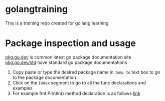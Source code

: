# golangtraining
This is a training repo created for go lang learning

# Package inspection and usage
[pkg.go.dev](https://pkg.go.dev/) is common latest go package documentation site
[pkg.go.dev/std](https://pkg.go.dev/std) have standard go package documentations
1. Copy paste or type the desired package name in `Jump to` text box to go to the package documentation
2. Click on the `Index` segment to go to all the func declarations and examples
3. For example fmt.Println() method declaration is as follows [link](https://pkg.go.dev/fmt#Println)